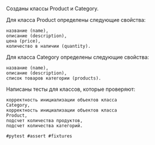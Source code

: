 Созданы классы Product и Category.

Для класса Product определены следующие свойства:

    название (name),
    описание (description),
    цена (price),
    количество в наличии (quantity).

Для класса Category определены следующие свойства:

    название (name),
    описание (description),
    список товаров категории (products).

Написаны тесты для классов, которые проверяют:

    корректность инициализации объектов класса
    Category,
    корректность инициализации объектов класса
    Product,
    подсчет количества продуктов,
    подсчет количества категорий.

    #pytest #assert #fixtures